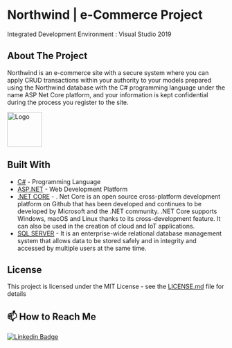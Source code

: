 
# Northwind | e-Commerce Project

Integrated Development Environment : Visual Studio 2019 

## About The Project

Northwind is an e-commerce site with a secure system where you can apply CRUD transactions within your authority to your models prepared using the Northwind database with the C# programming language under the name ASP Net Core platform, and your information is kept confidential during the process you register to the site.

  <a href="https://visualstudio.microsoft.com/tr/downloads/">
    <img src="images/logo.jpg" alt="Logo" width="80" height="80">
  </a>

## Built With

* [C#](https://www.w3schools.com/cs/) - Programming Language
* [ASP.NET](https://www.w3schools.com/asp/webpages_intro.asp) - Web Development Platform
* [.NET CORE](https://dotnet.microsoft.com/download) - . Net Core is an open source cross-platform development platform on Github that has been developed and continues to be developed by Microsoft and the .NET community. .NET Core supports Windows, macOS and Linux thanks to its cross-development feature. It can also be used in the creation of cloud and IoT applications.
* [SQL SERVER](https://www.microsoft.com/tr-tr/sql-server/sql-server-downloads) - It is an enterprise-wide relational database management system that allows data to be stored safely and in integrity and accessed by multiple users at the same time.

## License

This project is licensed under the MIT License - see the [LICENSE.md](LICENSE.md) file for details

## 📫 How to Reach Me

[![Linkedin Badge](https://img.shields.io/badge/cerensusuz-follow%20on%20linkedin-blue?style=for-the-badge&logo=linkedin)](https://www.linkedin.com/in/ceren-s-2a70841b3/)


